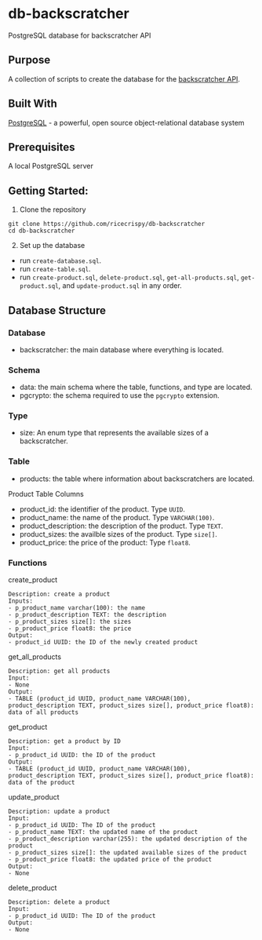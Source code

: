 # db-backscratcher
PostgreSQL database for backscratcher API

## Purpose
A collection of scripts to create the database for the [backscratcher API](https://github.com/ricecrispy/svc-backscratcher).

## Built With
[PostgreSQL](https://www.postgresql.org/) - a powerful, open source object-relational database system

## Prerequisites
A local PostgreSQL server

## Getting Started:

1. Clone the repository
```
git clone https://github.com/ricecrispy/db-backscratcher
cd db-backscratcher
```

2. Set up the database
- run `create-database.sql`.
- run `create-table.sql`.
- run `create-product.sql`, `delete-product.sql`, `get-all-products.sql`, `get-product.sql`, and `update-product.sql` in any order.

## Database Structure

### Database
- backscratcher: the main database where everything is located.

### Schema
- data: the main schema where the table, functions, and type are located.
- pgcrypto: the schema required to use the `pgcrypto` extension.

### Type
- size: An enum type that represents the available sizes of a backscratcher.

### Table
- products: the table where information about backscratchers are located.

Product Table Columns
- product_id: the identifier of the product. Type `UUID`.
- product_name: the name of the product. Type `VARCHAR(100)`.
- product_description: the description of the product. Type `TEXT`.
- product_sizes: the availble sizes of the product. Type `size[]`.
- product_price: the price of the product: Type `float8`.

### Functions
create_product
```
Description: create a product
Inputs:
- p_product_name varchar(100): the name
- p_product_description TEXT: the description
- p_product_sizes size[]: the sizes
- p_product_price float8: the price
Output:
- product_id UUID: the ID of the newly created product
```

get_all_products
```
Description: get all products
Input:
- None
Output:
- TABLE (product_id UUID, product_name VARCHAR(100), product_description TEXT, product_sizes size[], product_price float8): data of all products
```

get_product
```
Description: get a product by ID
Input:
- p_product_id UUID: the ID of the product
Output:
- TABLE (product_id UUID, product_name VARCHAR(100), product_description TEXT, product_sizes size[], product_price float8): data of the product
```

update_product
```
Description: update a product
Input:
- p_product_id UUID: The ID of the product
- p_product_name TEXT: the updated name of the product
- p_product_description varchar(255): the updated description of the product
- p_product_sizes size[]: the updated available sizes of the product
- p_product_price float8: the updated price of the product
Output:
- None
```

delete_product
```
Description: delete a product
Input:
- p_product_id UUID: The ID of the product
Output:
- None
```